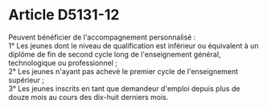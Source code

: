 # Article D5131-12

  
Peuvent bénéficier de l'accompagnement personnalisé :   
1° Les jeunes dont le niveau de qualification est inférieur ou équivalent à un diplôme de fin de second cycle long de l'enseignement général, technologique ou professionnel ;   
2° Les jeunes n'ayant pas achevé le premier cycle de l'enseignement supérieur ;   
3° Les jeunes inscrits en tant que demandeur d'emploi depuis plus de douze mois au cours des dix-huit derniers mois.